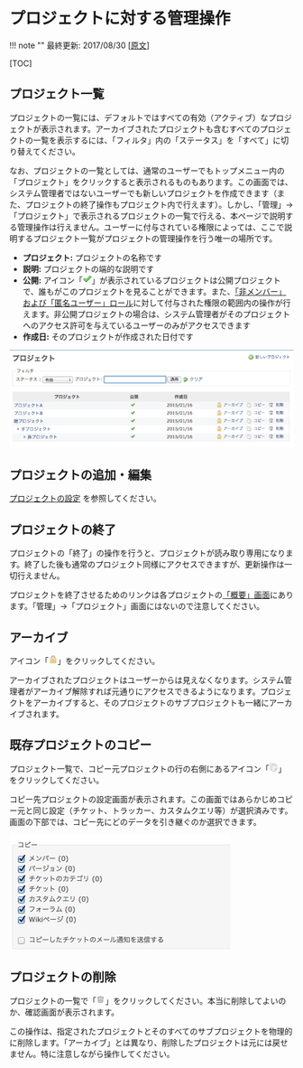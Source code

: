 プロジェクトに対する管理操作
============================

!!! note ""
    最終更新: 2017/08/30 [[原文](http://www.redmine.org/projects/redmine/wiki/RedmineProjects/20)]

[TOC]

プロジェクト一覧
----------------

プロジェクトの一覧には、デフォルトではすべての有効（アクティブ）なプロジェクトが表示されます。アーカイブされたプロジェクトも含むすべてのプロジェクトの一覧を表示するには、「フィルタ」内の「ステータス」を「すべて」に切り替えてください。

なお、プロジェクトの一覧としては、通常のユーザーでもトップメニュー内の「プロジェクト」をクリックすると表示されるものもあります。この画面では、システム管理者ではないユーザーでも新しいプロジェクトを作成できます（また、プロジェクトの終了操作もプロジェクト内で行えます）。しかし、「管理」→「プロジェクト」で表示されるプロジェクトの一覧で行える、本ページで説明する管理操作は行えません。ユーザーに付与されている権限によっては、ここで説明するプロジェクト一覧がプロジェクトの管理操作を行う唯一の場所です。

-   **プロジェクト:** プロジェクトの名称です
-   **説明:** プロジェクトの端的な説明です
-   **公開:** アイコン「![](redmine-dist-images/true.png)」が表示されているプロジェクトは公開プロジェクトで、誰もがこのプロジェクトを見ることができます。また、[「非メンバー」および「匿名ユーザー」ロール](RedmineRoles#System-roles)に対して付与された権限の範囲内の操作が行えます。非公開プロジェクトの場合は、システム管理者がそのプロジェクトへのアクセス許可を与えているユーザーのみがアクセスできます
-   **作成日:** そのプロジェクトが作成された日付です

![](RedmineProjects/projectlist.png)

プロジェクトの追加・編集
------------------------

[プロジェクトの設定](RedmineProjectSettings) を参照してください。

プロジェクトの終了
------------------

プロジェクトの「終了」の操作を行うと、プロジェクトが読み取り専用になります。終了した後も通常のプロジェクト同様にアクセスできますが、更新操作は一切行えません。

プロジェクトを終了させるためのリンクは各プロジェクトの[「概要」画面](RedmineProjectOverview)にあります。「管理」→「プロジェクト」画面にはないので注意してください。

アーカイブ
----------

アイコン「![](redmine-dist-images/locked.png)」をクリックしてください。

アーカイブされたプロジェクトはユーザーからは見えなくなります。システム管理者がアーカイブ解除すれば元通りにアクセスできるようになります。プロジェクトをアーカイブすると、そのプロジェクトのサブプロジェクトも一緒にアーカイブされます。

既存プロジェクトのコピー
------------------------

プロジェクト一覧で、コピー元プロジェクトの行の右側にあるアイコン「![](redmine-dist-images/copy.png)」をクリックしてください。

コピー先プロジェクトの設定画面が表示されます。この画面ではあらかじめコピー元と同じ設定（チケット、トラッカー、カスタムクエリ等）が選択済みです。画面の下部では、コピー先にどのデータを引き継ぐのか選択できます。

![](RedmineProjects/copyingobject.png)

プロジェクトの削除
------------------

プロジェクトの一覧で「![](redmine-dist-images/delete.png)」をクリックしてください。本当に削除してよいのか、確認画面が表示されます。

この操作は、指定されたプロジェクトとそのすべてのサブプロジェクトを物理的に削除します。「アーカイブ」とは異なり、削除したプロジェクトは元には戻せません。特に注意しながら操作してください。
